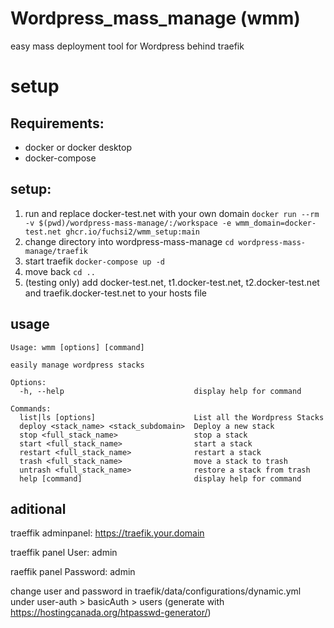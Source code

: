 # Wordpress_mass_manage (wmm)
 easy mass deployment tool for Wordpress behind traefik


# setup 

## Requirements:
- docker or docker desktop
- docker-compose

## setup:
1. run and replace docker-test.net with your own domain `docker run --rm -v $(pwd)/wordpress-mass-manage/:/workspace -e wmm_domain=docker-test.net ghcr.io/fuchsi2/wmm_setup:main`
2. change directory into wordpress-mass-manage `cd wordpress-mass-manage/traefik` 
3. start traefik `docker-compose up -d`
4. move back `cd ..`
5. (testing only) add docker-test.net, t1.docker-test.net, t2.docker-test.net and traefik.docker-test.net to your hosts file

## usage

```
Usage: wmm [options] [command]

easily manage wordpress stacks

Options:
  -h, --help                             display help for command

Commands:
  list|ls [options]                      List all the Wordpress Stacks
  deploy <stack_name> <stack_subdomain>  Deploy a new stack
  stop <full_stack_name>                 stop a stack
  start <full_stack_name>                start a stack
  restart <full_stack_name>              restart a stack
  trash <full_stack_name>                move a stack to trash
  untrash <full_stack_name>              restore a stack from trash
  help [command]                         display help for command
```

## aditional
traeffik adminpanel: https://traefik.your.domain

traeffik panel User: admin

raeffik panel Password: admin

change user and password in traefik/data/configurations/dynamic.yml under user-auth > basicAuth > users (generate with https://hostingcanada.org/htpasswd-generator/)

